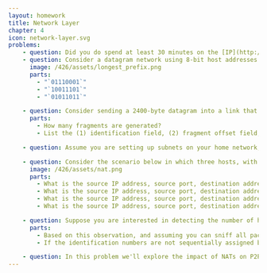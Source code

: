```yaml
---
layout: homework
title: Network Layer
chapter: 4
icon: network-layer.svg
problems:
    - question: Did you do spend at least 30 minutes on the [IP](http://www-net.cs.umass.edu/wireshark-labs/Wireshark_IP_v8.0.pdf) Wireshark lab?
    - question: Consider a datagram network using 8-bit host addresses. Suppose a router uses longest-prefix matching with the above forwarding table. Suppose a datagram arrives at the router, with the following destination addresses. Specify which interface will the datagram be forwarded using longest-prefix matching.
      image: /426/assets/longest_prefix.png
      parts: 
        - "`01110001`"
        - "`10011101`"
        - "`01011011`"

    - question: Consider sending a 2400-byte datagram into a link that has an MTU (maximum transmit unit) of 700 bytes. Suppose the original datagram is stamped with the identification number 422. You might have to look up the [specifics of each field](https://en.wikipedia.org/wiki/IPv4#Header) to answer this question. Remember, the IP header takes up 20 bytes of the MTU.
      parts:
        - How many fragments are generated? 
        - List the (1) identification field, (2) fragment offset field, (3) more fragments flag, and (4) length field for each of the fragments generated.

    - question: Assume you are setting up subnets on your home network, using the address space 192.168.0.0/16. You are trying to make subnets as small as possible but still accommodate the necessary number of hosts. What should the subnet (in CIDER notation) be if you want to support at most 61 hosts?

    - question: Consider the scenario below in which three hosts, with private IP addresses 10.0.1.11, 10.0.1.15, 10.0.1.23 are in a local network behind a NAT'd router that sits between these three hosts and the larger Internet. IP datagrams being sent from, or destined to, these three hosts must pass through this NAT router. The router’s interface on the LAN side has IP address 10.0.1.27, while the router’s address on the Internet side has IP address 135.122.200.215. Suppose that the host with IP address 10.0.1.11 sends an IP datagram destined to host 128.119.175.183. The source port is 3415, and the destination port is 80.
      image: /426/assets/nat.png
      parts: 
        - What is the source IP address, source port, destination address, and destination port for datagram 1?
        - What is the source IP address, source port, destination address, and destination port for datagram 2?
        - What is the source IP address, source port, destination address, and destination port for datagram 3?
        - What is the source IP address, source port, destination address, and destination port for datagram 4?

    - question: Suppose you are interested in detecting the number of hosts behind a NAT. You observe that the IP layer stamps an identification number sequentially on each IP packet. The identification number of the first IP packet generated by a host is a random number, and the identification numbers of the subsequent IP packets are sequentially assigned. Assume all IP packets generated by hosts behind the NAT are sent to the outside world.
      parts:
        - Based on this observation, and assuming you can sniff all packets sent by the NAT to the outside, can you outline a simple technique that detects the number of unique hosts behind a NAT? Justify your answer.
        - If the identification numbers are not sequentially assigned but randomly assigned, would your technique work? Justify your answer.

    - question: In this problem we'll explore the impact of NATs on P2P applications. Suppose a peer with username Arnold discovers through querying that a peer with username Bernard has a file it wants to download. Also suppose that Bernard and Arnold are both behind different NATs. Try to devise a technique that will allow Arnold to establish a TCP connection with Bernard without application-specific NAT configuration (e.g., logging into a router and setting up port forwarding). If you have difficulty devising such a technique, discuss why.
---
```


